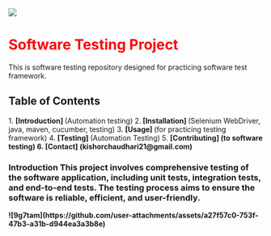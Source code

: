 

<img src="https://jobpakado.com/wp-content/uploads/2024/04/Full-Stack-Developer-1.gif">
<h1 style="color: red;">Software Testing Project </h1>
This is software testing repository designed for practicing software test framework. 
 <h2> Table of Contents  </h2>
1. <b>[Introduction] </b>(Automation testing) 
2.<b> [Installation] </b>(Selenium WebDriver, java, maven, cucumber, testing) 
3. <b>[Usage] </b>(for practicing testing framework) 
4. <b> [Testing] </b>(Automation Testing) 
5. <b>[Contributing] <b/>(to software testing) 
6. <b>[Contact] </b>(kishorchaudhari21@gmail.com) 
<h3>Introduction This project involves comprehensive testing of the software application, including unit tests, integration tests, and end-to-end tests. The testing process aims to ensure the software is reliable, efficient, and user-friendly. </h3>
![9g7tam](https://github.com/user-attachments/assets/a27f57c0-753f-47b3-a31b-d944ea3a3b8e)
